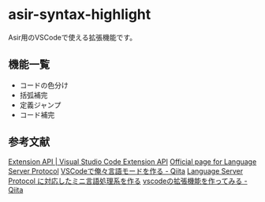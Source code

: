 # asir-syntax-highlight
Asir用のVSCodeで使える拡張機能です。  

## 機能一覧
- コードの色分け
- 括弧補完
- 定義ジャンプ
- コード補完

## 参考文献
[Extension API | Visual Studio Code Extension API](https://code.visualstudio.com/api)
[Official page for Language Server Protocol](https://microsoft.github.io/language-server-protocol/)
[VSCodeで俺々言語モードを作る - Qiita](https://qiita.com/takl/items/ba2f63db515f66585d1f#%E3%81%A8%E3%81%AB%E3%81%8B%E3%81%8F%E6%9C%80%E5%B0%8F%E3%81%AE%E6%8B%A1%E5%BC%B5%E3%82%92%E4%BD%9C%E3%82%8B)
[Language Server Protocol に対応したミニ言語処理系を作る](https://zenn.dev/takl/books/0fe11c6e177223)
[vscodeの拡張機能を作ってみる - Qiita](https://qiita.com/yuu_1st/items/d2d5a18de4859a165260#%E3%83%86%E3%82%B9%E3%83%88%E3%81%99%E3%82%8B)
